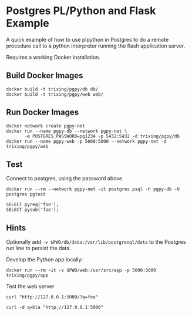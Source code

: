 # Postgres PL/Python and Flask Example

A quick example of how to use plpython in Postgres
to do a remote procedure call to a python interpreter running
the flash application server.

Requires a working Docker installation.


## Build Docker Images

```
docker build -t trixing/pgpy/db db/
docker build -t trixing/pgpy/web web/
```

## Run Docker Images

```
docker network create pgpy-net
docker run --name pgpy-db --network pgpy-net \
       -e POSTGRES_PASSWORD=pg1234 -p 5432:5432 -d trixing/pgpy/db
docker run --name pgpy-web -p 5000:5000 --network pgpy-net -d trixing/pgpy/web
```

## Test

Connect to postgres, using the password above
```
docker run --rm --network pgpy-net -it postgres psql -h pgpy-db -U postgres pgtest
```

```
SELECT pyreq('foo');
SELECT pysub('foo');
```

## Hints

Optionally add `-v $PWD/db/data:/var/lib/postgresql/data` to the Postgres
run line to persist the data.

Develop the Python app locally:
```
docker run --rm -it -v $PWD/web:/usr/src/app -p 5000:5000 trixing/pgpy/app
```

Test the web server
```
curl "http://127.0.0.1:5000/?q=foo"

curl -d q=bla "http://127.0.0.1:5000"
```

